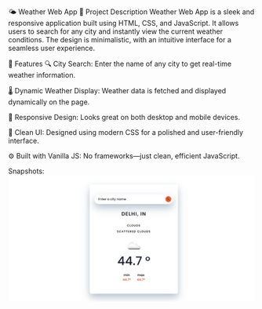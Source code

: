 🌤️ Weather Web App
📝 Project Description
Weather Web App is a sleek and responsive application built using HTML, CSS, and JavaScript. It allows users to search for any city and instantly view the current weather conditions. The design is minimalistic, with an intuitive interface for a seamless user experience.

🚀 Features
🔍 City Search: Enter the name of any city to get real-time weather information.

🌡️ Dynamic Weather Display: Weather data is fetched and displayed dynamically on the page.

📱 Responsive Design: Looks great on both desktop and mobile devices.

🎨 Clean UI: Designed using modern CSS for a polished and user-friendly interface.

⚙️ Built with Vanilla JS: No frameworks—just clean, efficient JavaScript.

Snapshots:
![Alt Text](https://github.com/abhijeet-saxena07/weather-web-app/blob/8d41ceb9db16d94d6856453b393b2f32b88ebe27/w1.jpg)
